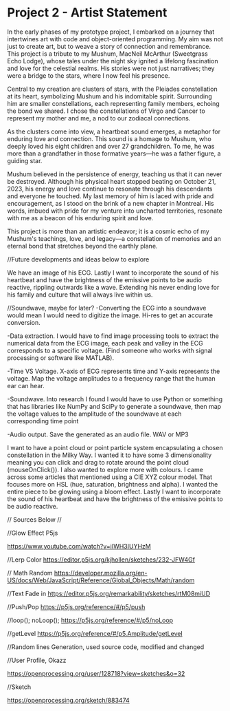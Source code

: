 # Project 2 - Artist Statement

In the early phases of my prototype project, I embarked on a journey that intertwines art with code and object-oriented programming. My aim was not just to create art, but to weave a story of connection and remembrance. This project is a tribute to my Mushum, MacNeil McArthur (Sweetgrass Echo Lodge), whose tales under the night sky ignited a lifelong fascination and love for the celestial realms. His stories were not just narratives; they were a bridge to the stars, where I now feel his presence.

Central to my creation are clusters of stars, with the Pleiades constellation at its heart, symbolizing Mushum and his indomitable spirit. Surrounding him are smaller constellations, each representing family members, echoing the bond we shared. I chose the constellations of Virgo and Cancer to represent my mother and me, a nod to our zodiacal connections.

As the clusters come into view, a heartbeat sound emerges, a metaphor for enduring love and connection. This sound is a homage to Mushum, who deeply loved his eight children and over 27 grandchildren. To me, he was more than a grandfather in those formative years—he was a father figure, a guiding star. 

Mushum believed in the persistence of energy, teaching us that it can never be destroyed. Although his physical heart stopped beating on October 21, 2023, his energy and love continue to resonate through his descendants and everyone he touched. My last memory of him is laced with pride and encouragement, as I stood on the brink of a new chapter in Montreal. His words, imbued with pride for my venture into uncharted territories, resonate with me as a beacon of his enduring spirit and love.

This project is more than an artistic endeavor; it is a cosmic echo of my Mushum's teachings, love, and legacy—a constellation of memories and an eternal bond that stretches beyond the earthly plane.










//Future developments and ideas below to explore

We have an image of his ECG. Lastly I want to incorporate the sound of his heartbeat and have the brightness of the emissive points to be audio reactive, rippling outwards like a wave. Extending his never ending love for his family and culture that will always live within us. 

//Soundwave, maybe for later?
-Converting the ECG into a soundwave would mean I would need to digitize the image. Hi-res to get an accurate conversion.

-Data extraction. I would have to find image processing tools to extract the numerical data from the ECG image, each peak and valley in the ECG corresponds to a specific voltage. (Find someone who works with signal processing or software like MATLAB).

-Time VS Voltage. X-axis of ECG represents time and Y-axis represents the voltage. Map the voltage amplitudes to a frequency range that the human ear can hear.

-Soundwave. Into research I found I would have to use Python or something that has libraries like NumPy and SciPy to generate a soundwave, then map the voltage values to the amplitude of the soundwave at each corresponding time point

-Audio output. Save the generated as an audio file. WAV or MP3

I want to have a point cloud or point particle system encapsulating a chosen constellation in the Milky Way. I wanted it to have some 3 dimensionality meaning you can click and drag to rotate around the point cloud (mouseOnClick()). I also wanted to explore more with colours. I came across some articles that mentioned using a CIE XYZ colour model. That focuses more on HSL (hue, saturation, brightness and alpha). I wanted the entire piece to be glowing using a bloom effect. Lastly I want to incorporate the sound of his heartbeat and have the brightness of the emissive points to be audio reactive. 

// Sources Below //

//Glow Effect P5js

https://www.youtube.com/watch?v=iIWH3IUYHzM 

//Lerp Color
https://editor.p5js.org/kjhollen/sketches/232-JFW4Gf

// Math Random 
https://developer.mozilla.org/en-US/docs/Web/JavaScript/Reference/Global_Objects/Math/random 

//Text Fade in 
https://editor.p5js.org/remarkability/sketches/rtM08miUD  

//Push/Pop
https://p5js.org/reference/#/p5/push 

//loop(); noLoop();
https://p5js.org/reference/#/p5/noLoop 

//getLevel
https://p5js.org/reference/#/p5.Amplitude/getLevel 

//Random lines Generation, used source code, modified and changed 

//User Profile, Okazz 

https://openprocessing.org/user/128718?view=sketches&o=32 

//Sketch 

https://openprocessing.org/sketch/883474 

